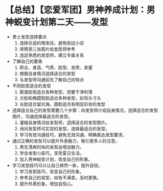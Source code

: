 # 【总结】【恋爱军团】男神养成计划：男神蜕变计划第二天——发型

-   男士发型选择要点
    1.  选择合适的理发店，避免街边小店
    2.  带两至三张图片给发型师参考
    3.  选定熟悉的发型师，建立专属关系
-   了解自己的要素
    1.  职业、身高、气质、脸型、发质、发量
    2.  根据自身情况选择适合的发型
    3.  与发型师沟通前先了解自己的特点
-   不同脸型适合的发型
    1.  鹅蛋脸型适合各种发型，但要干净利落
    2.  方脸和椭圆型脸适合多种发型，如背头寸头
    3.  长脸适合留刘海，圆脸适合有明显形状的发型
-   选择适合自己的发型需要几个步骤：向发型师介绍自身情况，选择适合的发型图片，沟通选择最适合的发型。
    1.  灌输自身情况给发型师，选择适合的发型图片。
    2.  询问发型师可实现的发型，选择最适合的发型。
    3.  学习有效沟通技巧，避免无效沟通，明确表达发型要求。
-   通过正确的发型可以提升外表魅力，吸引更多人的注意。
    1.  男生清爽时尚的发型会增加魅力。
    2.  学会发型小技巧，享受夏日生活。
    3.  加入男神蛻变计划，改变自己的形象。
-   学习发型技巧可以让自己焕然一新，提升自信。
    1.  学习发型技巧，改变自己的形象。
    2.  参考自己的发型，如有不满意，及时更换。
    3.  提升外表形象，增加自信心。